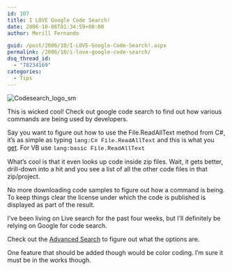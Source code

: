 ```yaml
---
id: 107
title: I LOVE Google Code Search!
date: 2006-10-06T01:34:59+00:00
author: Merill Fernando

guid: /post/2006/10/I-LOVE-Google-Code-Search!.aspx
permalink: /2006/10/i-love-google-code-search/
dsq_thread_id:
  - "78234169"
categories:
  - Tips
---
```

<p><img alt="Codesearch_logo_sm" src="http://www.merill.net/codesearch_logo_sm.gif" border="0" /></p>
<p>This is wicked cool! Check out google code search to find out how various commands are being used by developers. </p>
<p>Say you want to figure out how to use the File.ReadAllText method from C#, it&rsquo;s as simple as typing <font face="Courier New" size="2">lang:C# File.ReadAllText</font> and this is what you <a href="http://google.com/codesearch?q=lang%3AC%23+File.ReadAllText&amp;btnG=Search+Code">get</a>. For VB use <font face="Courier New" size="2">lang:basic File.ReadAllText</font> </p>
<p>What&rsquo;s cool is that it even looks up code&nbsp;inside zip files. Wait, it gets better, drill-down into a hit and&nbsp;you see a list of all the&nbsp;other code files in that zip/project.&nbsp;</p>
<p>No more downloading code samples to figure out how a command is being. To keep things clear the license under which the code is published is displayed as part of the result.</p>
<p>I&rsquo;ve been living on Live search for the past four weeks, but I&rsquo;ll definitely be relying on Google for code search.</p>
<p>Check out the <a href="http://google.com/codesearch/advanced_code_search">Advanced Search</a> to figure out what the options are.</p>
<p>One feature that should be added though would be color coding. I&rsquo;m sure it must be in the works though.</p>